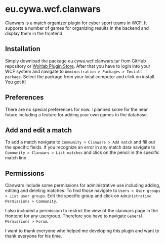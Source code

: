 # eu.cywa.wcf.clanwars
Clanwars is a match organizer plugin for cyber sport teams in WCF. It supports a number of games for organizing results in the backend and display them in the frontend.

## Installation
Simply download the package eu.cywa.wcf.clanwars.tar from GitHub repository or [Woltlab Plugin Store](http://woltlab.com). After that you have to login into your WCF system and navigate to `Administration > Packages > Install package`. Select the package from your local computer and click on install. You got it!

## Preferences 
There are no special preferences for now. I planned some for the near future including a feature for adding your own games to the database.

## Add and edit a match
To add a match navigate to `Community > Clanwars > Add match` and fill out the specific fields. If you recognize an error in any match data navigate to `Community > Clanwars > List matches` and click on the pencil in the specific match line.

## Permissions
Clanwars include some permissions for administrative use including adding, editing and deleting matches. To find those navigate to `Users > User groups > List user groups`. Edit the specific group and click on `Administrative Permissions > Community`.

I also included a permission to restrict the view of the clanwars page in the frontend for any usergroup. Therefore you have to navigate `General Permissions > Forum`.

I want to thank everyone who helped me developing this plugin and want to thank everyone for his time.
